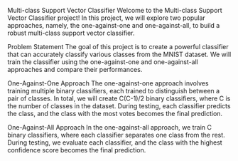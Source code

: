 Multi-class Support Vector Classifier
Welcome to the Multi-class Support Vector Classifier project! In this project, we will explore two popular approaches, namely, the one-against-one and one-against-all, to build a robust multi-class support vector classifier.

Problem Statement
The goal of this project is to create a powerful classifier that can accurately classify various classes from the MNIST dataset. We will train the classifier using the one-against-one and one-against-all approaches and compare their performances.

One-Against-One Approach
The one-against-one approach involves training multiple binary classifiers, each trained to distinguish between a pair of classes. In total, we will create C(C-1)/2 binary classifiers, where C is the number of classes in the dataset. During testing, each classifier predicts the class, and the class with the most votes becomes the final prediction.

One-Against-All Approach
In the one-against-all approach, we train C binary classifiers, where each classifier separates one class from the rest. During testing, we evaluate each classifier, and the class with the highest confidence score becomes the final prediction.
